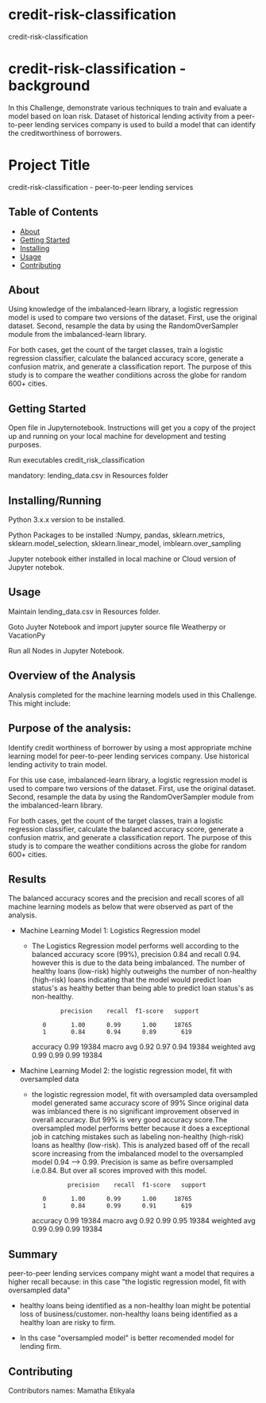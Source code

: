 # credit-risk-classification
credit-risk-classification

# credit-risk-classification - background

In this Challenge, demonstrate various techniques to train and evaluate a model based on loan risk. Dataset of historical lending activity from a peer-to-peer lending services company is used to build a model that can identify the creditworthiness of borrowers.

# Project Title 

credit-risk-classification - peer-to-peer lending services

## Table of Contents

- [About](#about)
- [Getting Started](#getting_started)
- [Installing](#installing)
- [Usage](#usage)
- [Contributing](#contributing)

## About

Using knowledge of the imbalanced-learn library, a logistic regression model is used to compare two versions of the dataset. First, use the original dataset. Second, resample the data by using the RandomOverSampler module from the imbalanced-learn library.

For both cases, get the count of the target classes, train a logistic regression classifier, calculate the balanced accuracy score, generate a confusion matrix, and generate a classification report.
The purpose of this study is to compare the weather condiitions across the globe for random 600+ cities. 

## Getting Started

Open file in Jupyternotebook. Instructions will get you a copy of the project up and running on your local machine for development and testing purposes. 

Run executables credit_risk_classification

mandatory: lending_data.csv in Resources folder

## Installing/Running

Python 3.x.x version to be installed.

Python Packages to be installed :Numpy, pandas, sklearn.metrics, sklearn.model_selection, sklearn.linear_model, imblearn.over_sampling

Jupyter notebook either installed in local machine or Cloud version of Jupyter notebok.

## Usage

Maintain lending_data.csv in Resources folder.

Goto Juyter Notebook and import jupyter source file Weatherpy or VacationPy

Run all Nodes in Jupyter Notebook.

## Overview of the Analysis

Analysis completed for the machine learning models used in this Challenge. This might include:

## Purpose of the analysis: 

Identify credit worthiness of borrower by using a most appropriate mchine learning model for peer-to-peer lending services company. Use historical lending activity to train model. 

For this use case, imbalanced-learn library, a logistic regression model is used to compare two versions of the dataset. First, use the original dataset. Second, resample the data by using the RandomOverSampler module from the imbalanced-learn library.

For both cases, get the count of the target classes, train a logistic regression classifier, calculate the balanced accuracy score, generate a confusion matrix, and generate a classification report.
The purpose of this study is to compare the weather condiitions across the globe for random 600+ cities. 

## Results

The balanced accuracy scores and the precision and recall scores of all machine learning models as below that were observed as part of the analysis.

* Machine Learning Model 1: Logistics Regression model
  * The Logistics Regression model performs well according to the balanced accuracy score (99%), precision 0.84 and recall 0.94. however this is due to the data being imbalanced. The number of healthy loans (low-risk) highly outweighs the number of non-healthy (high-risk) loans indicating that the model would predict loan status's as healthy better than being able to predict loan status's as non-healthy.

                precision    recall  f1-score   support

           0       1.00      0.99      1.00     18765
           1       0.84      0.94      0.89       619

    accuracy                           0.99     19384
   macro avg       0.92      0.97      0.94     19384
weighted avg       0.99      0.99      0.99     19384


* Machine Learning Model 2: the logistic regression model, fit with oversampled data
  * the logistic regression model, fit with oversampled data oversampled model generated same accuracy score of 99% Since original data was imblanced there is no significant improvement observed in overall accuracy. But 99% is very good accuracy score.The oversampled model performs better because it does a exceptional job in catching mistakes such as labeling non-healthy (high-risk) loans as healthy (low-risk). This is analyzed based off of the recall score increasing from the imbalanced model to the oversampled model 0.94 --> 0.99. Precision is same as befire oversampled i.e.0.84. But over all scores improved with this model.
 
                  precision    recall  f1-score   support

           0       1.00      0.99      1.00     18765
           1       0.84      0.99      0.91       619

    accuracy                           0.99     19384
   macro avg       0.92      0.99      0.95     19384
weighted avg       0.99      0.99      0.99     19384

## Summary

peer-to-peer lending services company might want a model that requires a higher recall because: in this case "the logistic regression model, fit with oversampled data"

 * healthy loans being identified as a non-healthy loan might be potential loss of business/customer. non-healthy loans being identified as a healthy loan are risky to firm.

 * In ths case "oversampled model" is better recomended model for lending firm.


## Contributing
Contributors names: Mamatha Etikyala

